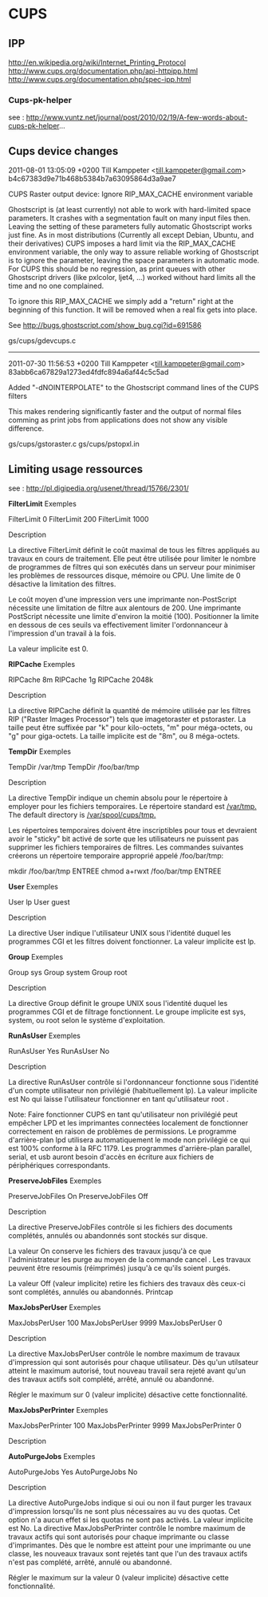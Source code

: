 CUPS
====

## IPP

<http://en.wikipedia.org/wiki/Internet_Printing_Protocol>
<http://www.cups.org/documentation.php/api-httpipp.html>
<http://www.cups.org/documentation.php/spec-ipp.html>

### Cups-pk-helper

see : <http://www.vuntz.net/journal/post/2010/02/19/A-few-words-about-cups-pk-helper>...

## Cups device changes

2011-08-01 13:05:09 +0200
Till Kamppeter <[till.kamppeter@gmail.com](mailto:till.kamppeter@gmail.com)>
b4c67383d9e71b468b5384b7a63095864d3a9ae7

CUPS Raster output device: Ignore RIP_MAX_CACHE environment variable

Ghostscript is (at least currently) not able to work with hard-limited
space parameters. It crashes with a segmentation fault on many input
files then. Leaving the setting of these parameters fully automatic
Ghostscript works just fine. As in most distributions (Currently all
except Debian, Ubuntu, and their derivatives) CUPS imposes a hard
limit via the RIP_MAX_CACHE environment variable, the only way to
assure reliable working of Ghostscript is to ignore the parameter,
leaving the space parameters in automatic mode. For CUPS this should
be no regression, as print queues with other Ghostscript drivers (like
pxlcolor, ljet4, ...) worked without hard limits all the time and no
one complained.

To ignore this RIP_MAX_CACHE we simply add a "return" right at the
beginning of this function. It will be removed when a real fix gets
into place.

See <http://bugs.ghostscript.com/show_bug.cgi?id=691586>

gs/cups/gdevcups.c 

_________________________________________________________________

2011-07-30 11:56:53 +0200
Till Kamppeter <[till.kamppeter@gmail.com](mailto:till.kamppeter@gmail.com)>
83abb6ca67829a1273ed4fdfc894a6af44c5c5ad

Added "-dNOINTERPOLATE" to the Ghostscript command lines of the CUPS filters

This makes rendering significantly faster and the output of normal
files comming as print jobs from applications does not show any
visible difference.

gs/cups/gstoraster.c
gs/cups/pstopxl.in 

## Limiting usage ressources

see : <http://pl.digipedia.org/usenet/thread/15766/2301/>

**FilterLimit**
Exemples

FilterLimit 0
FilterLimit 200
FilterLimit 1000

Description

La directive FilterLimit définit le coût maximal de tous les filtres appliqués au travaux en cours de traitement. Elle peut être utilisée pour limiter le nombre de programmes de filtres qui son exécutés dans un serveur pour minimiser les problèmes de ressources disque, mémoire ou CPU. Une limite de 0 désactive la limitation des filtres.

Le coût moyen d'une impression vers une imprimante non-PostScript nécessite une limitation de filtre aux alentours de 200. Une imprimante PostScript nécessite une limite d'environ la moitié (100). Positionner la limite en dessous de ces seuils va effectivement limiter l'ordonnanceur à l'impression d'un travail à la fois.

La valeur implicite est 0. 

**RIPCache**
Exemples

RIPCache 8m
RIPCache 1g
RIPCache 2048k

Description

La directive RIPCache définit la quantité de mémoire utilisée par les filtres RIP ("Raster Images Processor") tels que imagetoraster et pstoraster. La taille peut être suffixée par "k" pour kilo-octets, "m" pour méga-octets, ou "g" pour giga-octets. La taille implicite est de "8m", ou 8 méga-octets. 

**TempDir**
Exemples

TempDir /var/tmp
TempDir /foo/bar/tmp

Description

La directive TempDir indique un chemin absolu pour le répertoire à employer pour les fichiers temporaires. Le répertoire standard est [/var/tmp.](file:///var/tmp.)
The default directory is [/var/spool/cups/tmp.](file:///var/spool/cups/tmp.)

Les répertoires temporaires doivent être inscriptibles pour tous et devraient avoir le "sticky" bit activé de sorte que les utilisateurs ne puissent pas supprimer les fichiers temporaires de filtres. Les commandes suivantes créerons un répertoire temporaire approprié appelé /foo/bar/tmp:

mkdir /foo/bar/tmp ENTREE
chmod a+rwxt /foo/bar/tmp ENTREE

**User**
Exemples

User lp
User guest

Description

La directive User indique l'utilisateur UNIX sous l'identité duquel les programmes CGI et les filtres doivent fonctionner. La valeur implicite est lp. 

**Group**
Exemples

Group sys
Group system
Group root

Description

La directive Group définit le groupe UNIX sous l'identité duquel les programmes CGI et de filtrage fonctionnent. Le groupe implicite est sys, system, ou root selon le système d'exploitation. 

**RunAsUser**
Exemples

RunAsUser Yes
RunAsUser No

Description

La directive RunAsUser contrôle si l'ordonnanceur fonctionne sous l'identité d'un compte utilisateur non privilégié (habituellement lp). La valeur implicite est No qui laisse l'utilisateur fonctionner en tant qu'utilisateur root .

Note: Faire fonctionner CUPS en tant qu'utilisateur non privilégié peut empêcher LPD et les imprimantes connectées localement de fonctionner correctement en raison de problèmes de permissions. Le programme d'arrière-plan lpd utilisera automatiquement le mode non privilégié ce qui est 100% conforme à la RFC 1179. Les programmes d'arrière-plan parallel, serial, et usb auront besoin d'accès en écriture aux fichiers de périphériques correspondants. 

**PreserveJobFiles**
Exemples

PreserveJobFiles On
PreserveJobFiles Off

Description

La directive PreserveJobFiles contrôle si les fichiers des documents complétés, annulés ou abandonnés sont stockés sur disque.

La valeur On conserve les fichiers des travaux jusqu'à ce que l'administrateur les purge au moyen de la commande cancel . Les travaux peuvent être resoumis (réimprimés) jusqu'à ce qu'ils soient purgés.

La valeur Off (valeur implicite) retire les fichiers des travaux dès ceux-ci sont complétés, annulés ou abandonnés.
Printcap

**MaxJobsPerUser**
Exemples

MaxJobsPerUser 100
MaxJobsPerUser 9999
MaxJobsPerUser 0

Description

La directive MaxJobsPerUser contrôle le nombre maximum de travaux d'impression qui sont autorisés pour chaque utilisateur. Dès qu'un utilsateur atteint le maximum autorisé, tout nouveau travail sera rejeté avant qu'un des travaux actifs soit complété, arrêté, annulé ou abandonné.

Régler le maximum sur 0 (valeur implicite) désactive cette fonctionnalité. 

**MaxJobsPerPrinter**
Exemples

MaxJobsPerPrinter 100
MaxJobsPerPrinter 9999
MaxJobsPerPrinter 0

Description

**AutoPurgeJobs**
Exemples

AutoPurgeJobs Yes
AutoPurgeJobs No

Description

La directive AutoPurgeJobs indique si oui ou non il faut purger les travaux d'impression lorsqu'ils ne sont plus nécessaires au vu des quotas. Cet option n'a aucun effet si les quotas ne sont pas activés. La valeur implicite est No. 
La directive MaxJobsPerPrinter contrôle le nombre maximum de travaux actifs qui sont autorisés pour chaque imprimante ou classe d'imprimantes. Dès que le nombre est atteint pour une imprimante ou une classe, les nouveaux travaux sont rejetés tant que l'un des travaux actifs n'est pas complété, arrêté, annulé ou abandonné.

Régler le maximum sur la valeur 0 (valeur implicite) désactive cette fonctionnalité. 
